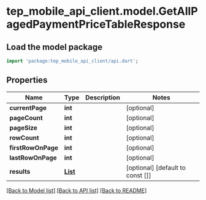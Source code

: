 # tep_mobile_api_client.model.GetAllPagedPaymentPriceTableResponse

## Load the model package
```dart
import 'package:tep_mobile_api_client/api.dart';
```

## Properties
Name | Type | Description | Notes
------------ | ------------- | ------------- | -------------
**currentPage** | **int** |  | [optional] 
**pageCount** | **int** |  | [optional] 
**pageSize** | **int** |  | [optional] 
**rowCount** | **int** |  | [optional] 
**firstRowOnPage** | **int** |  | [optional] 
**lastRowOnPage** | **int** |  | [optional] 
**results** | [**List<GetAllPaymentPriceTableResponse>**](GetAllPaymentPriceTableResponse.md) |  | [optional] [default to const []]

[[Back to Model list]](../README.md#documentation-for-models) [[Back to API list]](../README.md#documentation-for-api-endpoints) [[Back to README]](../README.md)


